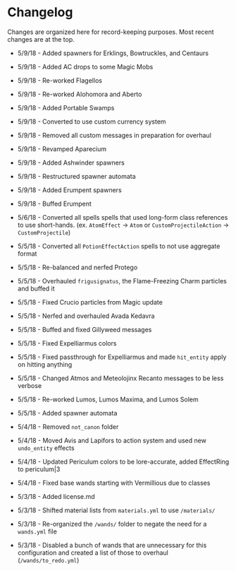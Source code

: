 # Changelog

Changes are organized here for record-keeping purposes. Most recent changes are at the top.

* 5/9/18 - Added spawners for Erklings, Bowtruckles, and Centaurs
* 5/9/18 - Added AC drops to some Magic Mobs
* 5/9/18 - Re-worked Flagellos
* 5/9/18 - Re-worked Alohomora and Aberto
* 5/9/18 - Added Portable Swamps
* 5/9/18 - Converted to use custom currency system
* 5/9/18 - Removed all custom messages in preparation for overhaul
* 5/9/18 - Revamped Aparecium
* 5/9/18 - Added Ashwinder spawners
* 5/9/18 - Restructured spawner automata
* 5/9/18 - Added Erumpent spawners
* 5/9/18 - Buffed Erumpent

* 5/6/18 - Converted all spells spells that used long-form class references to use short-hands. (ex. `AtomEffect` -> `Atom` or `CustomProjectileAction` -> `CustomProjectile`)

* 5/5/18 - Converted all `PotionEffectAction` spells to not use aggregate format
* 5/5/18 - Re-balanced and nerfed Protego
* 5/5/18 - Overhauled `frigusignatus`, the Flame-Freezing Charm particles and buffed it
* 5/5/18 - Fixed Crucio particles from Magic update
* 5/5/18 - Nerfed and overhauled Avada Kedavra
* 5/5/18 - Buffed and fixed Gillyweed messages
* 5/5/18 - Fixed Expelliarmus colors
* 5/5/18 - Fixed passthrough for Expelliarmus and made `hit_entity` apply on hitting anything
* 5/5/18 - Changed Atmos and Meteolojinx Recanto messages to be less verbose
* 5/5/18 - Re-worked Lumos, Lumos Maxima, and Lumos Solem
* 5/5/18 - Added spawner automata

* 5/4/18 - Removed `not_canon` folder
* 5/4/18 - Moved Avis and Lapifors to action system and used new `undo_entity` effects
* 5/4/18 - Updated Periculum colors to be lore-accurate, added EffectRing to periculum|3
* 5/4/18 - Fixed base wands starting with Vermillious due to classes

* 5/3/18 - Added license.md
* 5/3/18 - Shifted material lists from `materials.yml` to use `/materials/`
* 5/3/18 - Re-organized the `/wands/` folder to negate the need for a `wands.yml` file
* 5/3/18 - Disabled a bunch of wands that are unnecessary for this configuration and created a list of those to overhaul (`/wands/to_redo.yml`)
